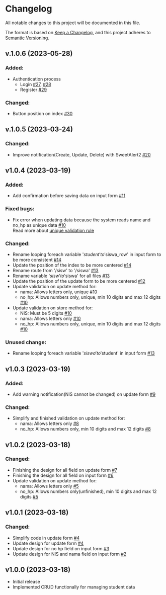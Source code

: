 # Changelog

All notable changes to this project will be documented in this file.

The format is based on [Keep a Changelog](https://keepachangelog.com/en/1.0.0/),
and this project adheres to [Semantic Versioning](https://semver.org/spec/v2.0.0.html).

## v.1.0.6 (2023-05-28)
### Added:
- Authentication process
    - Login [#27](https://github.com/dlzcods/kelola-data-siswa/commit/df71d1c851effb7b8a013b2dfce53ad6ebc3e904), [#28](https://github.com/dlzcods/kelola-data-siswa/commit/45aa44356ea2edae557d74b96953be6701a401b4)
    - Register [#29](https://github.com/dlzcods/kelola-data-siswa/commit/ca13811f4dab6d105b293a779ee0d7b96e1c57fa) 
### Changed:
- Button position on index [#30](https://github.com/dlzcods/kelola-data-siswa/commit/54e2593a36049d757266a719fa99aff1c2d6febc)

## v.1.0.5 (2023-03-24)
### Changed:
- Improve notification(Create, Update, Delete) with SweetAlert2 [#20](https://github.com/dlzcods/kelola-data-siswa/commit/e547d76393c91b45c94119b1f912241939aaf0ff)

## v1.0.4 (2023-03-19)
### Added:
- Add confirmation before saving data on input form [#11](https://github.com/dlzcods/kelola-data-siswa/commit/06e0fc9adc7cbd7ac2ef5122a95dd02098abf5b1)
### Fixed bugs:
- Fix error when updating data because the system reads name and no_hp as unique data [#10](https://github.com/dlzcods/kelola-data-siswa/commit/cf2a1314d15154b8fa8d84c885bb6a424885b276)
  <br>
  Read more about [unique validation rule](https://laravel.com/docs/9.x/validation#rule-unique)
### Changed:
- Rename looping foreach variable '$student' to '$siswa_row' in input form to be more consistent [#14](https://github.com/dlzcods/kelola-data-siswa/commit/467f309f6a565da6237fd3a9188c5b3519400685)
- Update the position of the index to be more centered [#14](https://github.com/dlzcods/kelola-data-siswa/commit/467f309f6a565da6237fd3a9188c5b3519400685)
- Rename route from '/sisw' to '/siswa' [#13](https://github.com/dlzcods/kelola-data-siswa/commit/c9eadb35eb79ede316007c392cc2742242c93686)
- Rename variable '$sisw' to '$siswa' for all files [#13](https://github.com/dlzcods/kelola-data-siswa/commit/c9eadb35eb79ede316007c392cc2742242c93686)
- Update the position of the update form to be more centered [#12](https://github.com/dlzcods/kelola-data-siswa/commit/4b6b7806324db2142a1f47b6ae5e506929eb3545)
- Update validation on update method for:
    - nama: Allows letters only, unique [#10](https://github.com/dlzcods/kelola-data-siswa/commit/cf2a1314d15154b8fa8d84c885bb6a424885b276)
    - no_hp: Allows numbers only, unique, min 10 digits and max 12 digits [#10](https://github.com/dlzcods/kelola-data-siswa/commit/cf2a1314d15154b8fa8d84c885bb6a424885b276)
- Update validation on store method for:
    - NIS: Must be 5 digits [#10](https://github.com/dlzcods/kelola-data-siswa/commit/cf2a1314d15154b8fa8d84c885bb6a424885b276)
    - nama: Allows letters only [#10](https://github.com/dlzcods/kelola-data-siswa/commit/cf2a1314d15154b8fa8d84c885bb6a424885b276)
    - no_hp: Allows numbers only, unique, min 10 digits and max 12 digits [#10](https://github.com/dlzcods/kelola-data-siswa/commit/cf2a1314d15154b8fa8d84c885bb6a424885b276)

### Unused change:
- Rename looping foreach variable '$siswa' to '$student' in input form [#13](https://github.com/dlzcods/kelola-data-siswa/commit/c9eadb35eb79ede316007c392cc2742242c93686)

## v1.0.3 (2023-03-19)
### Added:
- Add warning notification(NIS cannot be changed) on update form [#9](https://github.com/dlzcods/kelola-data-siswa/commit/76cb5c69268e9e290bea4f7d22e4458ad0c597a8)

### Changed:
- Simplify and finished validation on update method for:
    - nama: Allows letters only [#8](https://github.com/dlzcods/kelola-data-siswa/commit/a4c0c3fb4c2d920f6e9baccc79a5029ace069f8f)
    - no_hp: Allows numbers only, min 10 digits and max 12 digits [#8](https://github.com/dlzcods/kelola-data-siswa/commit/a4c0c3fb4c2d920f6e9baccc79a5029ace069f8f)

## v1.0.2 (2023-03-18)
### Changed:
- Finishing the design for all field on update form [#7](https://github.com/dlzcods/kelola-data-siswa/commit/2d250664f88347e6f3bfcc6eaccb64ae3c2464f0)
- Finishing the design for all field on input form [#6](https://github.com/dlzcods/kelola-data-siswa/commit/0d8d4c67fe6360e7c2bbd16530f66a82a8716582)
- Update validation on update method for: 
    - nama: Allows letters only [#5](https://github.com/dlzcods/kelola-data-siswa/commit/329e732cdb741216a6e204564929caa3c9aa85b4)
    - no_hp: Allows numbers only(unfinished), min 10 digits and max 12 digits [#5](https://github.com/dlzcods/kelola-data-siswa/commit/329e732cdb741216a6e204564929caa3c9aa85b4)

## v1.0.1 (2023-03-18)
### Changed:
- Simplify code in update form [#4](https://github.com/dlzcods/kelola-data-siswa/commit/ba979501f652d4b87e05c12f0fd1fba688fa7a09)
- Update design for update form [#4](https://github.com/dlzcods/kelola-data-siswa/commit/ba979501f652d4b87e05c12f0fd1fba688fa7a09)
- Update design for no hp field on input form [#3](https://github.com/dlzcods/kelola-data-siswa/commit/b0cdb697e41faa74775a7f33aeee4aeb601085e6) 
- Update design for NIS and nama field on input form [#2](https://github.com/dlzcods/kelola-data-siswa/commit/119eb04aa94b36660f2b653630b6f58dd59da400)

## v1.0.0 (2023-03-18)
- Initial release
- Implemented CRUD functionally for managing student data
